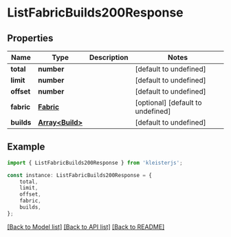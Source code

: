 # ListFabricBuilds200Response


## Properties

Name | Type | Description | Notes
------------ | ------------- | ------------- | -------------
**total** | **number** |  | [default to undefined]
**limit** | **number** |  | [default to undefined]
**offset** | **number** |  | [default to undefined]
**fabric** | [**Fabric**](Fabric.md) |  | [optional] [default to undefined]
**builds** | [**Array&lt;Build&gt;**](Build.md) |  | [default to undefined]

## Example

```typescript
import { ListFabricBuilds200Response } from 'kleisterjs';

const instance: ListFabricBuilds200Response = {
    total,
    limit,
    offset,
    fabric,
    builds,
};
```

[[Back to Model list]](../README.md#documentation-for-models) [[Back to API list]](../README.md#documentation-for-api-endpoints) [[Back to README]](../README.md)
